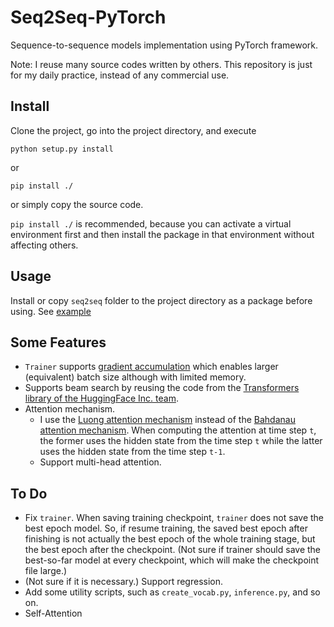 # Seq2Seq-PyTorch

Sequence-to-sequence models implementation using PyTorch framework.

Note: I reuse many source codes written by others. This repository is just for my daily practice, instead of any commercial use.

## Install

Clone the project, go into the project directory, and execute

```shell
python setup.py install
```

or

```shell
pip install ./
```

or simply copy the source code.

`pip install ./` is recommended, because you can activate a virtual environment first and then install the package in that environment without affecting others.

## Usage

Install or copy `seq2seq` folder to the project directory as a package before using.
See [example](./example/translation-French_to_English)

## Some Features

- `Trainer` supports [gradient accumulation](https://ai.stackexchange.com/questions/21972/what-is-the-relationship-between-gradient-accumulation-and-batch-size) which enables larger (equivalent) batch size although with limited memory.
- Supports beam search by reusing the code from the [Transformers library of the HuggingFace Inc. team](https://github.com/huggingface/transformers).
- Attention mechanism.
  - I use the [Luong attention mechanism](https://arxiv.org/abs/1508.04025) instead of the [Bahdanau attention mechanism](https://arxiv.org/abs/1409.0473). When computing the attention at time step `t`, the former uses the hidden state from the time step `t` while the latter uses the hidden state from the time step `t-1`.
  - Support multi-head attention.

## To Do

- Fix `trainer`. When saving training checkpoint, `trainer` does not save the best epoch model. So, if resume training, the saved best epoch after finishing is not actually the best epoch of the whole training stage, but the best epoch after the checkpoint. (Not sure if trainer should save the best-so-far model at every checkpoint, which will make the checkpoint file large.)
- (Not sure if it is necessary.) Support regression.
- Add some utility scripts, such as `create_vocab.py`, `inference.py`, and so on.
- Self-Attention
